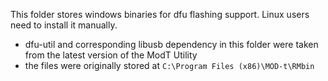 This folder stores windows binaries for dfu flashing support. Linux users need to install it manually.

- dfu-util and corresponding libusb dependency in this folder were taken from the latest version of the ModT Utility 
- the files were originally stored at ``C:\Program Files (x86)\MOD-t\RMbin``